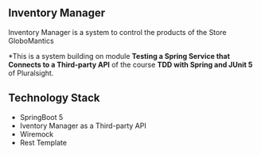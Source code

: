 ## Inventory Manager 

Inventory Manager is a system to control the products of the Store GloboMantics

*This is a system building on module **Testing a Spring Service that Connects to a Third-party API** of the course **TDD with Spring and JUnit 5** of Pluralsight.

## Technology Stack
* SpringBoot 5
* Iventory Manager as a Third-party API
* Wiremock
* Rest Template
